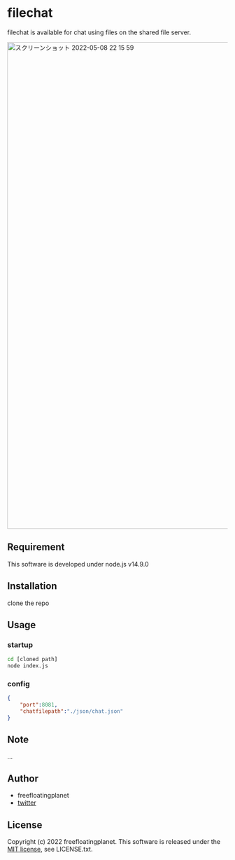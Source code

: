 # filechat
filechat is available for chat using files on the shared file server.

<img width="1112" alt="スクリーンショット 2022-05-08 22 15 59" src="https://user-images.githubusercontent.com/43333151/167298021-e8d931a8-cb7a-4500-a035-47544802eaa4.png">

## Requirement

This software is developed under node.js v14.9.0

## Installation

clone the repo

## Usage
### startup
```bash
cd [cloned path]
node index.js
```
### config
```json
{
    "port":8081,
    "chatfilepath":"./json/chat.json"
}
```

## Note

...

## Author

* freefloatingplanet
* [twitter](https://twitter.com/__freefloating)

## License
Copyright (c) 2022 freefloatingplanet.
This software is released under the [MIT license](https://en.wikipedia.org/wiki/MIT_License), see LICENSE.txt.
